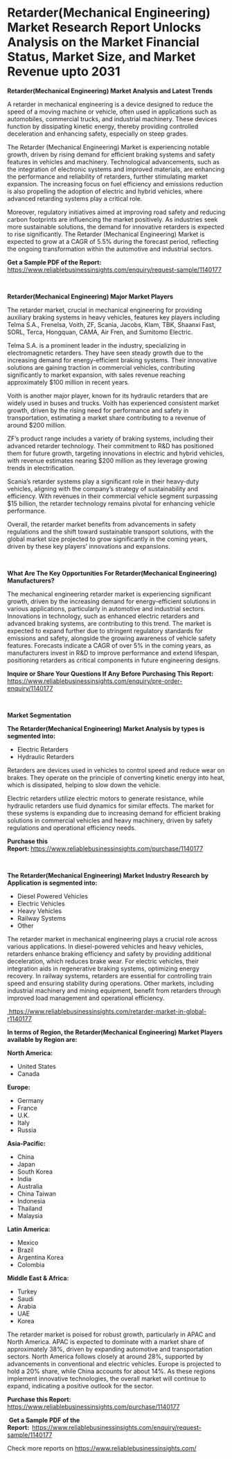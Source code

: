 <p><h1>Retarder(Mechanical Engineering) Market Research Report Unlocks Analysis on the Market Financial Status, Market Size, and Market Revenue upto 2031</h1></p><p><strong>Retarder(Mechanical Engineering) Market Analysis and Latest Trends</strong></p>
<p><p>A retarder in mechanical engineering is a device designed to reduce the speed of a moving machine or vehicle, often used in applications such as automobiles, commercial trucks, and industrial machinery. These devices function by dissipating kinetic energy, thereby providing controlled deceleration and enhancing safety, especially on steep grades.</p><p>The Retarder (Mechanical Engineering) Market is experiencing notable growth, driven by rising demand for efficient braking systems and safety features in vehicles and machinery. Technological advancements, such as the integration of electronic systems and improved materials, are enhancing the performance and reliability of retarders, further stimulating market expansion. The increasing focus on fuel efficiency and emissions reduction is also propelling the adoption of electric and hybrid vehicles, where advanced retarding systems play a critical role.</p><p>Moreover, regulatory initiatives aimed at improving road safety and reducing carbon footprints are influencing the market positively. As industries seek more sustainable solutions, the demand for innovative retarders is expected to rise significantly. The Retarder (Mechanical Engineering) Market is expected to grow at a CAGR of 5.5% during the forecast period, reflecting the ongoing transformation within the automotive and industrial sectors.</p></p>
<p><strong>Get a Sample PDF of the Report:&nbsp;</strong> <a href="https://www.reliablebusinessinsights.com/enquiry/request-sample/1140177?utm_campaign=1873&utm_medium=2&utm_source=Github&utm_content=ia&utm_term=28122024&utm_id=retardermechanical-engineering">https://www.reliablebusinessinsights.com/enquiry/request-sample/1140177</a></p>
<p>&nbsp;</p>
<p><strong>Retarder(Mechanical Engineering) Major Market Players</strong></p>
<p><p>The retarder market, crucial in mechanical engineering for providing auxiliary braking systems in heavy vehicles, features key players including Telma S.A., Frenelsa, Voith, ZF, Scania, Jacobs, Klam, TBK, Shaanxi Fast, SORL, Terca, Hongquan, CAMA, Air Fren, and Sumitomo Electric. </p><p>Telma S.A. is a prominent leader in the industry, specializing in electromagnetic retarders. They have seen steady growth due to the increasing demand for energy-efficient braking systems. Their innovative solutions are gaining traction in commercial vehicles, contributing significantly to market expansion, with sales revenue reaching approximately $100 million in recent years.</p><p>Voith is another major player, known for its hydraulic retarders that are widely used in buses and trucks. Voith has experienced consistent market growth, driven by the rising need for performance and safety in transportation, estimating a market share contributing to a revenue of around $200 million.</p><p>ZF’s product range includes a variety of braking systems, including their advanced retarder technology. Their commitment to R&D has positioned them for future growth, targeting innovations in electric and hybrid vehicles, with revenue estimates nearing $200 million as they leverage growing trends in electrification.</p><p>Scania’s retarder systems play a significant role in their heavy-duty vehicles, aligning with the company’s strategy of sustainability and efficiency. With revenues in their commercial vehicle segment surpassing $15 billion, the retarder technology remains pivotal for enhancing vehicle performance.</p><p>Overall, the retarder market benefits from advancements in safety regulations and the shift toward sustainable transport solutions, with the global market size projected to grow significantly in the coming years, driven by these key players’ innovations and expansions.</p></p>
<p>&nbsp;</p>
<p><strong>What Are The Key Opportunities For Retarder(Mechanical Engineering) Manufacturers?</strong></p>
<p><p>The mechanical engineering retarder market is experiencing significant growth, driven by the increasing demand for energy-efficient solutions in various applications, particularly in automotive and industrial sectors. Innovations in technology, such as enhanced electric retarders and advanced braking systems, are contributing to this trend. The market is expected to expand further due to stringent regulatory standards for emissions and safety, alongside the growing awareness of vehicle safety features. Forecasts indicate a CAGR of over 5% in the coming years, as manufacturers invest in R&D to improve performance and extend lifespan, positioning retarders as critical components in future engineering designs.</p></p>
<p><strong>Inquire or Share Your Questions If Any Before Purchasing This Report:</strong> <a href="https://www.reliablebusinessinsights.com/enquiry/pre-order-enquiry/1140177?utm_campaign=1873&utm_medium=2&utm_source=Github&utm_content=ia&utm_term=28122024&utm_id=retardermechanical-engineering">https://www.reliablebusinessinsights.com/enquiry/pre-order-enquiry/1140177</a></p>
<p>&nbsp;</p>
<p><strong>Market Segmentation</strong></p>
<p><strong>The Retarder(Mechanical Engineering) Market Analysis by types is segmented into:</strong></p>
<p><ul><li>Electric Retarders</li><li>Hydraulic Retarders</li></ul></p>
<p><p>Retarders are devices used in vehicles to control speed and reduce wear on brakes. They operate on the principle of converting kinetic energy into heat, which is dissipated, helping to slow down the vehicle. </p><p>Electric retarders utilize electric motors to generate resistance, while hydraulic retarders use fluid dynamics for similar effects. The market for these systems is expanding due to increasing demand for efficient braking solutions in commercial vehicles and heavy machinery, driven by safety regulations and operational efficiency needs.</p></p>
<p><strong>Purchase this Report:&nbsp;</strong><a href="https://www.reliablebusinessinsights.com/purchase/1140177?utm_campaign=1873&utm_medium=2&utm_source=Github&utm_content=ia&utm_term=28122024&utm_id=retardermechanical-engineering">https://www.reliablebusinessinsights.com/purchase/1140177</a></p>
<p>&nbsp;</p>
<p><strong>The Retarder(Mechanical Engineering) Market Industry Research by Application is segmented into:</strong></p>
<p><ul><li>Diesel Powered Vehicles</li><li>Electric Vehicles</li><li>Heavy Vehicles</li><li>Railway Systems</li><li>Other</li></ul></p>
<p><p>The retarder market in mechanical engineering plays a crucial role across various applications. In diesel-powered vehicles and heavy vehicles, retarders enhance braking efficiency and safety by providing additional deceleration, which reduces brake wear. For electric vehicles, their integration aids in regenerative braking systems, optimizing energy recovery. In railway systems, retarders are essential for controlling train speed and ensuring stability during operations. Other markets, including industrial machinery and mining equipment, benefit from retarders through improved load management and operational efficiency.</p></p>
<p><a href="https://www.reliablebusinessinsights.com/retarder-market-in-global-r1140177?utm_campaign=1873&utm_medium=2&utm_source=Github&utm_content=ia&utm_term=28122024&utm_id=retardermechanical-engineering">&nbsp;https://www.reliablebusinessinsights.com/retarder-market-in-global-r1140177</a></p>
<p><strong>In terms of Region, the Retarder(Mechanical Engineering) Market Players available by Region are:</strong></p>
<p>
    <p> <strong> North America: </strong>
        <ul>
            <li>United States</li>
            <li>Canada</li>
        </ul>
        </p> 
    <p> <strong> Europe: </strong>
        <ul>
            <li>Germany</li>
            <li>France</li>
            <li>U.K.</li>
            <li>Italy</li>
            <li>Russia</li>
        </ul>
        </p> 
    <p> <strong> Asia-Pacific: </strong>
        <ul>
            <li>China</li>
            <li>Japan</li>
            <li>South Korea</li>
            <li>India</li>
            <li>Australia</li>
            <li>China Taiwan</li>
            <li>Indonesia</li>
            <li>Thailand</li>
            <li>Malaysia</li>
        </ul>
        </p> 
    <p> <strong> Latin America: </strong>
        <ul>
            <li>Mexico</li>
            <li>Brazil</li>
            <li>Argentina Korea</li>
            <li>Colombia</li>
        </ul>
        </p> 
    <p> <strong> Middle East & Africa: </strong>
        <ul>
            <li>Turkey</li>
            <li>Saudi</li>
            <li>Arabia</li>
            <li>UAE</li>
            <li>Korea</li>
        </ul>
    </p>
    </p>
<p><p>The retarder market is poised for robust growth, particularly in APAC and North America. APAC is expected to dominate with a market share of approximately 38%, driven by expanding automotive and transportation sectors. North America follows closely at around 28%, supported by advancements in conventional and electric vehicles. Europe is projected to hold a 20% share, while China accounts for about 14%. As these regions implement innovative technologies, the overall market will continue to expand, indicating a positive outlook for the sector.</p></p>
<p><strong>Purchase this Report: </strong><a href="https://www.reliablebusinessinsights.com/purchase/1140177?utm_campaign=1873&utm_medium=2&utm_source=Github&utm_content=ia&utm_term=28122024&utm_id=retardermechanical-engineering">https://www.reliablebusinessinsights.com/purchase/1140177</a></p>
<p>&nbsp;<strong>Get a Sample PDF of the Report:&nbsp;&nbsp;</strong><a href="https://www.reliablebusinessinsights.com/enquiry/request-sample/1140177?utm_campaign=1873&utm_medium=2&utm_source=Github&utm_content=ia&utm_term=28122024&utm_id=retardermechanical-engineering">https://www.reliablebusinessinsights.com/enquiry/request-sample/1140177</a></p>
<p><strong></strong></p>
<p>Check more reports on <a href="https://www.reliablebusinessinsights.com/?utm_campaign=1873&utm_medium=2&utm_source=Github&utm_content=ia&utm_term=28122024&utm_id=retardermechanical-engineering">https://www.reliablebusinessinsights.com/</a></p>